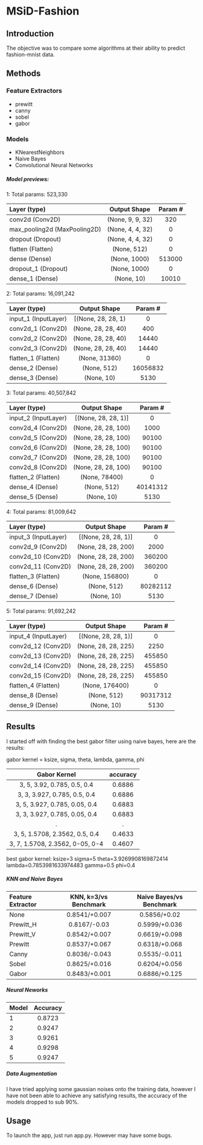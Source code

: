 # MSiD-Fashion

## Introduction
The objective was to compare some algorithms at their ability to predict fashion-mnist data.

## Methods

### Feature Extractors
- prewitt
- canny
- sobel
- gabor


### Models
- KNearestNeighbors
- Naive Bayes
- Convolutional Neural Networks
##### Model previews:
1: Total params: 523,330

Layer (type) |  Output Shape   |  Param #
:------------- | :-------------:| :-------------:
conv2d (Conv2D) | (None, 9, 9, 32) | 320
max_pooling2d (MaxPooling2D) | (None, 4, 4, 32) | 0
dropout (Dropout) | (None, 4, 4, 32) | 0
flatten (Flatten) | (None, 512) | 0
dense (Dense) | (None, 1000) | 513000
dropout_1 (Dropout) | (None, 1000) | 0 
dense_1 (Dense) | (None, 10) | 10010 

2: Total params: 16,091,242

Layer (type) |  Output Shape   |  Param #
:------------- | :-------------:| :-------------:
input_1 (InputLayer) | [(None, 28, 28, 1) | 0
conv2d_1 (Conv2D) | (None, 28, 28, 40) | 400
conv2d_2 (Conv2D) | (None, 28, 28, 40) | 14440
conv2d_3 (Conv2D) | (None, 28, 28, 40) | 14440
flatten_1 (Flatten) | (None, 31360) | 0
dense_2 (Dense) | (None, 512) | 16056832
dense_3 (Dense) | (None, 10) | 5130

3: Total params: 40,507,842

Layer (type) |  Output Shape   |  Param #
:------------- | :-------------:| :-------------:
input_2 (InputLayer) | [(None, 28, 28, 1)] | 0
conv2d_4 (Conv2D) | (None, 28, 28, 100) | 1000  
conv2d_5 (Conv2D) | (None, 28, 28, 100) | 90100 
conv2d_6 (Conv2D) | (None, 28, 28, 100) | 90100 
conv2d_7 (Conv2D) | (None, 28, 28, 100) | 90100 
conv2d_8 (Conv2D) | (None, 28, 28, 100) | 90100 
flatten_2 (Flatten) | (None, 78400) | 0  
dense_4 (Dense) | (None, 512) | 40141312
dense_5 (Dense) | (None, 10) | 5130

4:  Total params: 81,009,642

Layer (type) |  Output Shape   |  Param #
:------------- | :-------------:| :-------------:
input_3 (InputLayer) | [(None, 28, 28, 1)] | 0         
conv2d_9 (Conv2D) | (None, 28, 28, 200) | 2000      
conv2d_10 (Conv2D) | (None, 28, 28, 200) | 360200    
conv2d_11 (Conv2D) | (None, 28, 28, 200) | 360200    
flatten_3 (Flatten) | (None, 156800) | 0         
dense_6 (Dense) | (None, 512) | 80282112  
dense_7 (Dense) | (None, 10) | 5130 

5: Total params: 91,692,242

Layer (type) |  Output Shape   |  Param #
:------------- | :-------------:| :-------------:
input_4 (InputLayer)| [(None, 28, 28, 1)]| 0         
conv2d_12 (Conv2D)| (None, 28, 28, 225)| 2250      
conv2d_13 (Conv2D)| (None, 28, 28, 225)| 455850    
conv2d_14 (Conv2D)| (None, 28, 28, 225)| 455850    
conv2d_15 (Conv2D)| (None, 28, 28, 225)| 455850    
flatten_4 (Flatten)| (None, 176400)| 0         
dense_8 (Dense)| (None, 512)| 90317312  
dense_9 (Dense)| (None, 10)| 5130

## Results
I started off with finding the best gabor filter using naive bayes, here are the results:

gabor kernel = ksize, sigma, theta, lambda, gamma, phi

Gabor Kernel | accuracy 
:-------------:| :-------------:
3, 5, 3.92, 0.785, 0.5, 0.4 | 0.6886 
3, 3, 3.927, 0.785, 0.5, 0.4 | 0.6886
3, 5, 3.927, 0.785, 0.05, 0.4 | 0.6883
3, 3, 3.927, 0.785, 0.05, 0.4 | 0.6883
. | .
3, 5, 1.5708, 2.3562, 0.5, 0.4 | 0.4633 
3, 7, 1.5708, 2.3562, 0-05, 0-4 | 0.4607

best gabor kernel:  ksize=3 sigma=5 theta=3.9269908169872414 lambda=0.7853981633974483 gamma=0.5 phi=0.4

##### KNN and Naive Bayes

Feature Extractor | KNN, k=3/vs Benchmark | Naive Bayes/vs Benchmark
:------------- | :-------------:| :-------------:
None |  0.8541/+0.007 | 0.5856/+0.02
Prewitt_H | 0.8167/-0.03 | 0.5999/+0.036
Prewitt_V | 0.8542/+0.007 | 0.6619/+0.098
Prewitt | 0.8537/+0.067 | 0.6318/+0.068
Canny | 0.8036/-0.043 | 0.5535/-0.011
Sobel | 0.8625/+0.016 | 0.6204/+0.056
Gabor | 0.8483/+0.001 | 0.6886/+0.125

##### Neural Neworks 

Model | Accuracy
:------------- | :-------------:
1 | 0.8723
2 | 0.9247
3 | 0.9261
4 | 0.9298
5 | 0.9247

##### Data Augmentation
I have tried applying some gaussian noises onto the training data, however I have not been able to achieve any satisfying results, the accuracy of the models dropped to sub 90%.

## Usage
To launch the app, just run app.py. However may have some bugs. 

